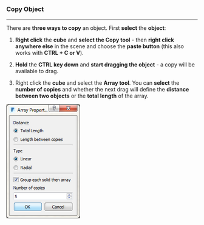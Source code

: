 ### Copy Object
---

There are **three ways to copy** an object. First **select** the **object**:

1. **Right click** the **cube** and **select the Copy tool** - then **right click anywhere else** in the scene and choose the **paste button** (this also works with **CTRL + C **or** V**).

2. **Hold** the **CTRL key down** and **start dragging the object** - a copy will be available to drag.

3. Right click the **cube** and select the **Array tool**. You can **select** the **number of copies** and whether the next drag will define the **distance between two objects** or the **total length** of the array.

![](./images/c587fa65-069f-4d8c-910e-f19c8cf36aff.png) 






